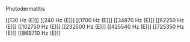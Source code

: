 Photodermatitis

[[130 Hz (E)]]
[[240 Hz (E)]]
[[1700 Hz (E)]]
[[34870 Hz (E)]]
[[62250 Hz (E)]]
[[102750 Hz (E)]]
[[232500 Hz (E)]]
[[425540 Hz (E)]]
[[725350 Hz (E)]]
[[869710 Hz (E)]]